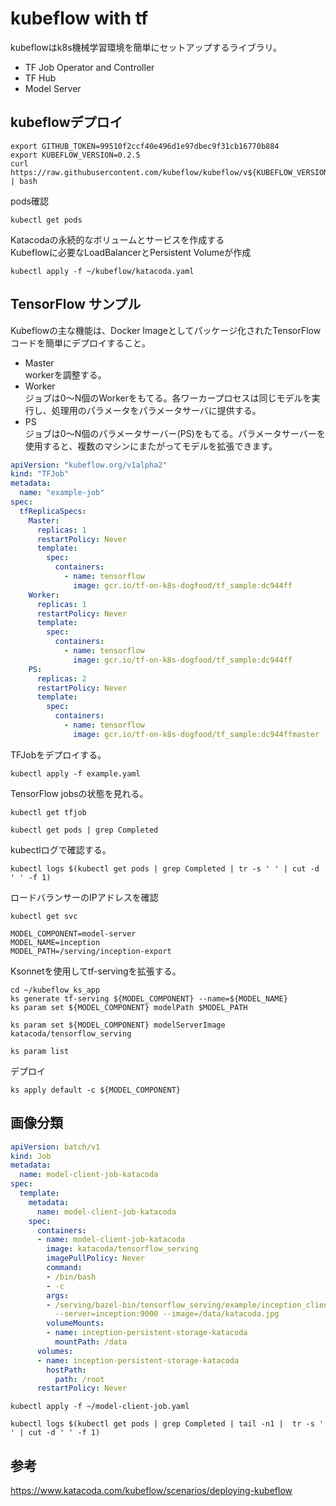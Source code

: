 

# kubeflow with tf

kubeflowはk8s機械学習環境を簡単にセットアップするライブラリ。

- TF Job Operator and Controller    
- TF Hub    
- Model Server    

## kubeflowデプロイ


```
export GITHUB_TOKEN=99510f2ccf40e496d1e97dbec9f31cb16770b884
export KUBEFLOW_VERSION=0.2.5
curl https://raw.githubusercontent.com/kubeflow/kubeflow/v${KUBEFLOW_VERSION}/scripts/deploy.sh | bash
```

pods確認    


```
kubectl get pods
```


Katacodaの永続的なボリュームとサービスを作成する    
Kubeflowに必要なLoadBalancerとPersistent Volumeが作成    

```
kubectl apply -f ~/kubeflow/katacoda.yaml
```


## TensorFlow サンプル

Kubeflowの主な機能は、Docker Imageとしてパッケージ化されたTensorFlowコードを簡単にデプロイすること。    

- Master    
workerを調整する。    
- Worker    
ジョブは0〜N個のWorkerをもてる。各ワーカープロセスは同じモデルを実行し、処理用のパラメータをパラメータサーバに提供する。    
- PS    
ジョブは0〜N個のパラメータサーバー(PS)をもてる。パラメータサーバーを使用すると、複数のマシンにまたがってモデルを拡張できます。    



```:example.yaml
apiVersion: "kubeflow.org/v1alpha2"
kind: "TFJob"
metadata:
  name: "example-job"
spec:
  tfReplicaSpecs:
    Master:
      replicas: 1
      restartPolicy: Never
      template:
        spec:
          containers:
            - name: tensorflow
              image: gcr.io/tf-on-k8s-dogfood/tf_sample:dc944ff
    Worker:
      replicas: 1
      restartPolicy: Never
      template:
        spec:
          containers:
            - name: tensorflow
              image: gcr.io/tf-on-k8s-dogfood/tf_sample:dc944ff
    PS:
      replicas: 2
      restartPolicy: Never
      template:
        spec:
          containers:
            - name: tensorflow
              image: gcr.io/tf-on-k8s-dogfood/tf_sample:dc944ffmaster
```


TFJobをデプロイする。    


```
kubectl apply -f example.yaml
```

TensorFlow jobsの状態を見れる。    


```
kubectl get tfjob
```




```
kubectl get pods | grep Completed
```

kubectlログで確認する。    


```
kubectl logs $(kubectl get pods | grep Completed | tr -s ' ' | cut -d ' ' -f 1)
```

ロードバランサーのIPアドレスを確認    


```
kubectl get svc
```


```
MODEL_COMPONENT=model-server
MODEL_NAME=inception
MODEL_PATH=/serving/inception-export
```

Ksonnetを使用してtf-servingを拡張する。    


```
cd ~/kubeflow_ks_app
ks generate tf-serving ${MODEL_COMPONENT} --name=${MODEL_NAME}
ks param set ${MODEL_COMPONENT} modelPath $MODEL_PATH

ks param set ${MODEL_COMPONENT} modelServerImage katacoda/tensorflow_serving
```


```
ks param list
```

デプロイ    


```
ks apply default -c ${MODEL_COMPONENT}
```

## 画像分類



```:model-client-job.yaml
apiVersion: batch/v1
kind: Job
metadata:
  name: model-client-job-katacoda
spec:
  template:
    metadata:
      name: model-client-job-katacoda
    spec:
      containers:
      - name: model-client-job-katacoda
        image: katacoda/tensorflow_serving
        imagePullPolicy: Never
        command:
        - /bin/bash
        - -c
        args:
        - /serving/bazel-bin/tensorflow_serving/example/inception_client
          --server=inception:9000 --image=/data/katacoda.jpg
        volumeMounts:
        - name: inception-persistent-storage-katacoda
          mountPath: /data
      volumes:
      - name: inception-persistent-storage-katacoda
        hostPath:
          path: /root
      restartPolicy: Never
```



```
kubectl apply -f ~/model-client-job.yaml
```


```
kubectl logs $(kubectl get pods | grep Completed | tail -n1 |  tr -s ' ' | cut -d ' ' -f 1)
```



## 参考

https://www.katacoda.com/kubeflow/scenarios/deploying-kubeflow
